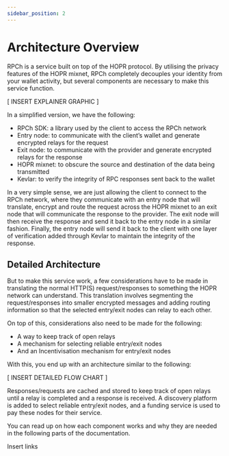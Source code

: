 ```yaml
---
sidebar_position: 2
---
```


# Architecture Overview

RPCh is a service built on top of the HOPR protocol. By utilising the privacy features of the HOPR mixnet, RPCh completely decouples your identity from your wallet activity, but several components are necessary to make this service function.

[ INSERT EXPLAINER GRAPHIC ]

In a simplified version, we have the following:

- RPCh SDK: a library used by the client to access the RPCh network 
- Entry node: to communicate with the client’s wallet and generate encrypted relays for the request
- Exit node: to communicate with the provider and generate encrypted relays for the response
- HOPR mixnet: to obscure the source and destination of the data being transmitted
- Kevlar: to verify the integrity of RPC responses sent back to the wallet

In a very simple sense, we are just allowing the client to connect to the RPCh network, where they communicate with an entry node that will translate, encrypt and route the request across the HOPR mixnet to an exit node that will communicate the response to the provider. The exit node will then receive the response and send it back to the entry node in a similar fashion. Finally, the entry node will send it back to the client with one layer of verification added through Kevlar to maintain the integrity of the response.

## Detailed Architecture 

But to make this service work, a few considerations have to be made in translating the normal HTTP(S) request/responses to something the HOPR network can understand. This translation involves segmenting the request/responses into smaller encrypted messages and adding routing information so that the selected entry/exit nodes can relay to each other.

On top of this, considerations also need to be made for the following:

- A way to keep track of open relays 
- A mechanism for selecting reliable entry/exit nodes
- And an Incentivisation mechanism for entry/exit nodes

With this, you end up with an architecture similar to the following:

[ INSERT DETAILED FLOW CHART ]

Responses/requests are cached and stored to keep track of open relays until a relay is completed and a response is received. A discovery platform is added to select reliable entry/exit nodes, and a funding service is used to pay these nodes for their service. 

You can read up on how each component works and why they are needed in the following parts of the documentation.

Insert links 